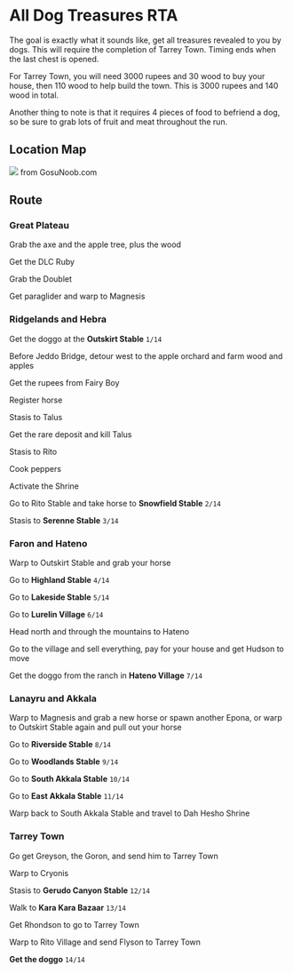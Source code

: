 # All Dog Treasures RTA

The goal is exactly what it sounds like, get all treasures revealed to you by dogs. This will require the completion of Tarrey Town. Timing ends when the last chest is opened.

For Tarrey Town, you will need 3000 rupees and 30 wood to buy your house, then 110 wood to help build the town. This is 3000 rupees and 140 wood in total.

Another thing to note is that it requires 4 pieces of food to befriend a dog, so be sure to grab lots of fruit and meat throughout the run.

## Location Map

![](http://static.gosunoob.com/img/1/2017/03/dog-treasure-locations-map-zelda-botw-1024x804.jpg)
from GosuNoob.com

## Route

### Great Plateau

Grab the axe and the apple tree, plus the wood

Get the DLC Ruby

Grab the Doublet

Get paraglider and warp to Magnesis

### Ridgelands and Hebra

Get the doggo at the **Outskirt Stable** `1/14`

Before Jeddo Bridge, detour west to the apple orchard and farm wood and apples

Get the rupees from Fairy Boy

Register horse

Stasis to Talus

Get the rare deposit and kill Talus

Stasis to Rito

Cook peppers

Activate the Shrine

Go to Rito Stable and take horse to **Snowfield Stable** `2/14`

Stasis to **Serenne Stable** `3/14`

### Faron and Hateno

Warp to Outskirt Stable and grab your horse

Go to **Highland Stable** `4/14`

Go to **Lakeside Stable** `5/14`

Go to **Lurelin Village** `6/14`

Head north and through the mountains to Hateno

Go to the village and sell everything, pay for your house and get Hudson to move

Get the doggo from the ranch in **Hateno Village** `7/14`

### Lanayru and Akkala

Warp to Magnesis and grab a new horse or spawn another Epona, or warp to Outskirt Stable again and pull out your horse

Go to **Riverside Stable** `8/14`

Go to **Woodlands Stable** `9/14`

Go to **South Akkala Stable** `10/14`

Go to **East Akkala Stable** `11/14`

Warp back to South Akkala Stable and travel to Dah Hesho Shrine

### Tarrey Town

Go get Greyson, the Goron, and send him to Tarrey Town

Warp to Cryonis

Stasis to **Gerudo Canyon Stable** `12/14`

Walk to **Kara Kara Bazaar** `13/14`

Get Rhondson to go to Tarrey Town

Warp to Rito Village and send Flyson to Tarrey Town

**Get the doggo** `14/14`
